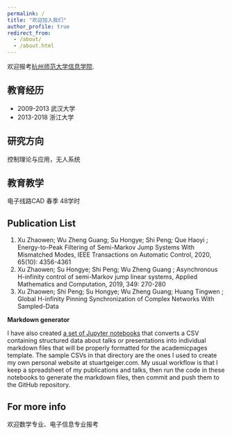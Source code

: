 ```yaml
---
permalink: /
title: "欢迎加入我们"
author_profile: true
redirect_from: 
  - /about/
  - /about.html
---
```


欢迎报考[杭州师范大学信息学院](https://hise.hznu.edu.cn/). 

教育经历
------
* 2009-2013 武汉大学
* 2013-2018 浙江大学

研究方向
------
控制理论与应用，无人系统

教育教学
------
电子线路CAD 春季 48学时

Publication List
------
1. Xu Zhaowen; Wu Zheng Guang; Su Hongye; Shi Peng; Que Haoyi ; Energy-to-Peak Filtering of Semi-Markov Jump Systems With Mismatched Modes, IEEE Transactions on Automatic Control, 2020, 65(10): 4356-4361
2. Xu Zhaowen; Su Hongye; Shi Peng; Wu Zheng Guang ; Asynchronous H-infinity control of semi-Markov jump linear systems, Applied Mathematics and Computation, 2019, 349: 270-280
3. Xu Zhaowen; Shi Peng; Su Hongye; Wu Zheng Guang; Huang Tingwen ; Global H-infinity Pinning Synchronization of Complex Networks With Sampled-Data 

**Markdown generator**

I have also created [a set of Jupyter notebooks](https://github.com/academicpages/academicpages.github.io/tree/master/markdown_generator
) that converts a CSV containing structured data about talks or presentations into individual markdown files that will be properly formatted for the academicpages template. The sample CSVs in that directory are the ones I used to create my own personal website at stuartgeiger.com. My usual workflow is that I keep a spreadsheet of my publications and talks, then run the code in these notebooks to generate the markdown files, then commit and push them to the GitHub repository.


For more info
------
欢迎数学专业、电子信息专业报考
